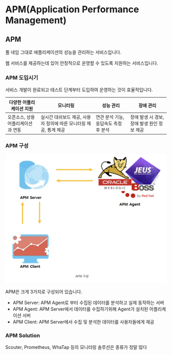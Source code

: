 # APM(Application Performance Management)

## APM
풀 네임 그대로 애플리케이션의 성능을 관리하는 서비스입니다.

웹 서비스를 제공하는데 있어 안정적으로 운영할 수 있도록 지원하는 서비스입니다.

### APM 도입시기
서비스 개발이 완료되고 테스트 단계부터 도입하여 운영하는 것이 효율적입니다.

다양한 어플리케이션 지원 | 모니터링 | 성능 관리 | 장애 관리
--|--|--|--
오픈소스, 상용 어플리케이션과 연동 | 실시간 대쉬보드 제공, 사용자 정의에 따른 모니터링 제공, 통계 제공 | 연관 분석 기능, 응답속도 측정 후 분석 | 장애 발생 시 경보, 장애 발생 원인 정보 제공

### APM 구성

![](./image/apm.png)

APM은 크게 3가지로 구성되어 있습니다.
- APM Server: APM Agent로 부터 수집된 데이터를 분석하고 실제 동작하는 서버
- APM Agent: APM Server에서 데이터를 수집하기위해 Agent가 설치된 어플리케이션 서버
- APM Client: APM Server에서 수집 및 분석한 데이터를 사용자들에게 제공

### APM Solution

Scouter, Prometheus, WhaTap 등의 모니터링 솔루션은 종류가 정말 많다